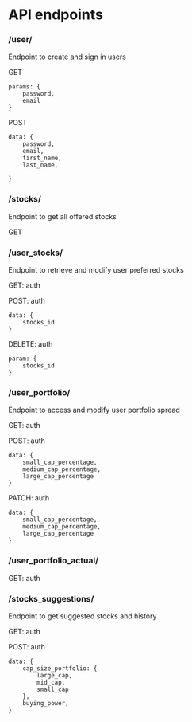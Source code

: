 # API endpoints

### /user/
Endpoint to create and sign in users

GET
```
params: {
    password,
    email
}
```

POST
```
data: {
    password,
    email,
    first_name,
    last_name,

}
```

### /stocks/
Endpoint to get all offered stocks

GET

### /user_stocks/
Endpoint to retrieve and modify user preferred stocks

GET: auth

POST: auth
```
data: {
    stocks_id
}
```

DELETE: auth
```
param: {
    stocks_id
}
```

### /user_portfolio/
Endpoint to access and modify user portfolio spread

GET: auth

POST: auth
```
data: {
    small_cap_percentage,
    medium_cap_percentage,
    large_cap_percentage
}
```

PATCH: auth
```
data: {
    small_cap_percentage,
    medium_cap_percentage,
    large_cap_percentage
}
```

### /user_portfolio_actual/
GET: auth

### /stocks_suggestions/
Endpoint to get suggested stocks and history

GET: auth

POST: auth
```
data: {
    cap_size_portfolio: {
        large_cap,
        mid_cap,
        small_cap
    },
    buying_power,
}
```